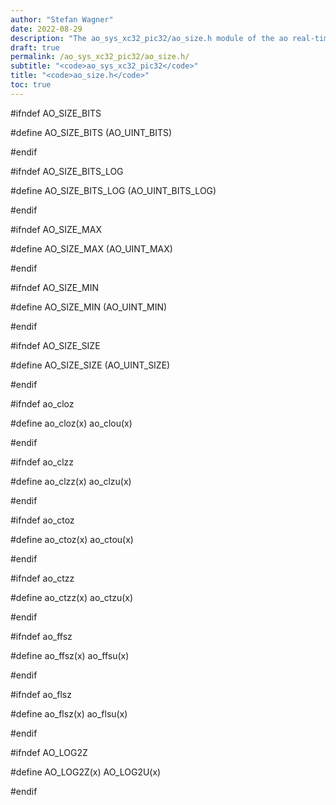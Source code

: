 ```yaml
---
author: "Stefan Wagner"
date: 2022-08-29
description: "The ao_sys_xc32_pic32/ao_size.h module of the ao real-time operating system."
draft: true
permalink: /ao_sys_xc32_pic32/ao_size.h/ 
subtitle: "<code>ao_sys_xc32_pic32</code>"
title: "<code>ao_size.h</code>"
toc: true
---
```


#ifndef AO_SIZE_BITS

#define AO_SIZE_BITS        (AO_UINT_BITS)

#endif

#ifndef AO_SIZE_BITS_LOG

#define AO_SIZE_BITS_LOG    (AO_UINT_BITS_LOG)

#endif

#ifndef AO_SIZE_MAX

#define AO_SIZE_MAX         (AO_UINT_MAX)

#endif

#ifndef AO_SIZE_MIN

#define AO_SIZE_MIN         (AO_UINT_MIN)

#endif

#ifndef AO_SIZE_SIZE

#define AO_SIZE_SIZE        (AO_UINT_SIZE)

#endif

#ifndef ao_cloz

#define ao_cloz(x)          ao_clou(x)

#endif

#ifndef ao_clzz

#define ao_clzz(x)          ao_clzu(x)

#endif

#ifndef ao_ctoz

#define ao_ctoz(x)          ao_ctou(x)

#endif

#ifndef ao_ctzz

#define ao_ctzz(x)          ao_ctzu(x)

#endif

#ifndef ao_ffsz

#define ao_ffsz(x)          ao_ffsu(x)

#endif

#ifndef ao_flsz

#define ao_flsz(x)          ao_flsu(x)

#endif

#ifndef AO_LOG2Z

#define AO_LOG2Z(x)         AO_LOG2U(x)

#endif

